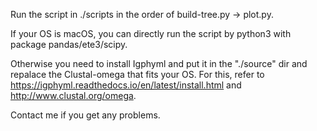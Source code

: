 Run the script in  ./scripts in the order of build-tree.py -> plot.py.

If your OS is macOS, you can directly run the script by python3 with package pandas/ete3/scipy.

Otherwise you need to install Igphyml and put it in the "./source" dir and repalace the Clustal-omega that fits your OS. For this, refer to https://igphyml.readthedocs.io/en/latest/install.html and http://www.clustal.org/omega.

Contact me if you get any problems.
